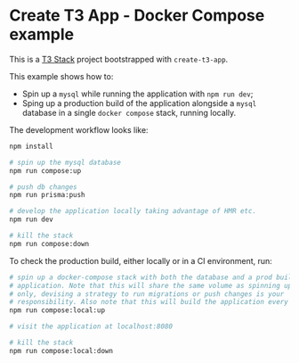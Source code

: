# Create T3 App - Docker Compose example

This is a [T3 Stack](https://create.t3.gg/) project bootstrapped with
`create-t3-app`.

This example shows how to:

- Spin up a `mysql` while running the application with `npm run dev`;
- Sping up a production build of the application alongside a `mysql` database
  in a single `docker compose` stack, running locally.

The development workflow looks like:

```sh
npm install

# spin up the mysql database
npm run compose:up

# push db changes
npm run prisma:push

# develop the application locally taking advantage of HMR etc.
npm run dev

# kill the stack
npm run compose:down
```

To check the production build, either locally or in a CI environment, run:

```sh
# spin up a docker-compose stack with both the database and a prod build of the
# application. Note that this will share the same volume as spinning up the db
# only, devising a strategy to run migrations or push changes is your
# responsibility. Also note that this will build the application every time.
npm run compose:local:up

# visit the application at localhost:8080

# kill the stack
npm run compose:local:down
```
